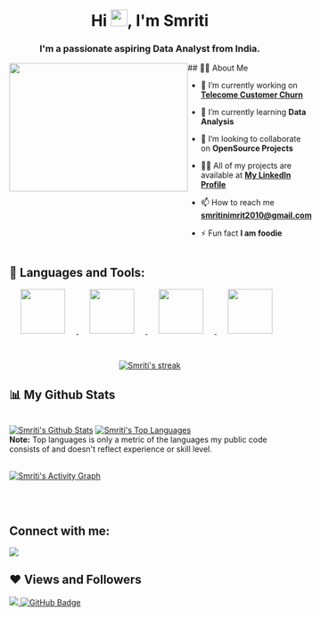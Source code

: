 <h1 align="center">Hi <img src="https://raw.githubusercontent.com/MartinHeinz/MartinHeinz/master/wave.gif" width="30px">, I'm Smriti</h1>
<h3 align="center">I'm a passionate aspiring Data Analyst from India.</h3>

  
</div>

<div  style="display:flex">
<div align="center">
<a href="#"><img width="320" height="230" src="https://media0.giphy.com/media/3ohzdYrApJ3PG1SDkI/giphy.gif"/></a>  </div>
<div>
  ## 🙋‍♂️ About Me

- 🔭 I’m currently working on **[Telecome Customer Churn](https://www.linkedin.com/feed/update/urn:li:activity:6959136708923715584/)**

- 🌱 I’m currently learning **Data Analysis**

- 👯 I’m looking to collaborate on **OpenSource Projects**

- 👨‍💻 All of my projects are available at **[My LinkedIn Profile](https://www.linkedin.com/in/smriti-sm/)**

- 📫 How to reach me **smritinimrit2010@gmail.com**

- ⚡ Fun fact **I am foodie**
</div>
</div>




## 🚀 Languages and Tools:

<p align="left"> 
    <a href="https://powerbi.microsoft.com/en-au/" target="_blank"> <img src="https://incrementalgroup.co.uk/wp-content/uploads/2019/04/powerbi-logo.png" width="80" height="80" hspace="20"/> </a> 
    <a href="https://www.python.org/" target="_blank"> <img src="https://upload.wikimedia.org/wikipedia/commons/thumb/c/c3/Python-logo-notext.svg/1200px-Python-logo-notext.svg.png" width="80" height="80" hspace="20"/> </a>
    <a href="https://www.mysql.com/" target="_blank"> <img src="https://d1.awsstatic.com/asset-repository/products/amazon-rds/1024px-MySQL.ff87215b43fd7292af172e2a5d9b844217262571.png" width="80" height="80" hspace="20"/> </a>
    <a href="https://jupyter.org/" target="_blank"> <img src="https://upload.wikimedia.org/wikipedia/commons/thumb/3/38/Jupyter_logo.svg/1200px-Jupyter_logo.svg.png" width="80" height="80" hspace="20"/> </a>
</p>

<!-- [![React Badge](https://img.shields.io/badge/-React-61DBFB?style=for-the-badge&labelColor=black&logo=react&logoColor=61DBFB)](#)  [![Javascript Badge](https://img.shields.io/badge/-Javascript-F0DB4F?style=for-the-badge&labelColor=black&logo=javascript&logoColor=F0DB4F)](#) [![Typescript Badge](https://img.shields.io/badge/-Typescript-007acc?style=for-the-badge&labelColor=black&logo=typescript&logoColor=007acc)](#) [![Nodejs Badge](https://img.shields.io/badge/-Nodejs-3C873A?style=for-the-badge&labelColor=black&logo=node.js&logoColor=3C873A)](#) [![GraphQL Badge](https://img.shields.io/badge/-GraphQl-e535ab?style=for-the-badge&labelColor=black&logo=node.js&logoColor=e535ab)](#) -->
<br/>

<p align="center">
    <a href="https://github.com/Smriti-94/github-readme-streak-stats">
        <img title="🔥 Get streak stats for your profile at git.io/streak-stats" alt="Smriti's streak" src="https://github-readme-streak-stats.herokuapp.com/?user=Smriti-94&theme=black-ice&hide_border=true&stroke=0000&background=060A0CD0"/>
    </a>
</p>

## 📊 My Github Stats

  <br/>
    <a href="https://github.com/Smriti-94/github-readme-stats"><img alt="Smriti's Github Stats" src="https://github-readme-stats.vercel.app/api?username=Smriti-94&show_icons=true&count_private=true&theme=react&hide_border=true&bg_color=0D1117" /></a>
  <a href="https://github.com/Smriti-94/github-readme-stats"><img alt="Smriti's Top Languages" src="https://github-readme-stats.vercel.app/api/top-langs/?username=Smriti-94&langs_count=8&count_private=true&layout=compact&theme=react&hide_border=true&bg_color=0D1117" /></a>
  <br/>
  <b>Note:</b> Top languages is only a metric of the languages my public code consists of and doesn't reflect experience or skill level.


<br/>
<br/>

<a href="https://github.com/Smriti-94/github-readme-activity-graph"><img alt="Smriti's Activity Graph" src="https://activity-graph.herokuapp.com/graph?username=Smriti-94&bg_color=0D1117&color=5BCDEC&line=5BCDEC&point=FFFFFF&hide_border=true" /></a>

<br/>
<br/>

## Connect with me:
<p align="left">

<a href = "https://www.linkedin.com/in/smriti-sm/"><img src="https://img.icons8.com/fluent/48/000000/linkedin.png"/></a>

</p>

## ❤ Views and Followers
<a href="https://github.com/Meghna-DAS/github-profile-views-counter">
    <img src="https://komarev.com/ghpvc/?username=Smriti-94">
</a>
<a href="https://github.com/Smriti-94?tab=followers"><img src="https://img.shields.io/github/followers/Smriti-94?label=Followers&style=social" alt="GitHub Badge"></a>
